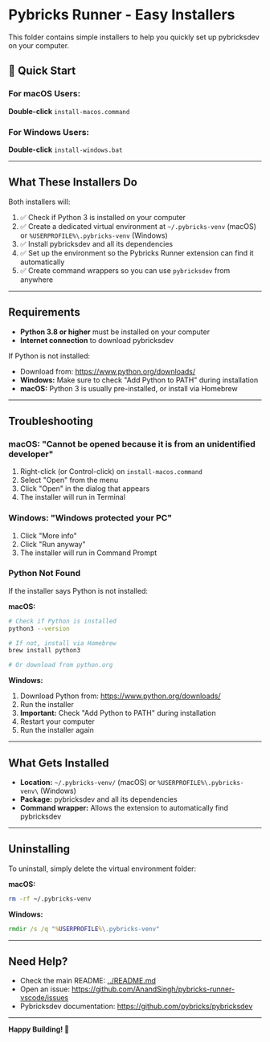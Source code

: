 # Pybricks Runner - Easy Installers

This folder contains simple installers to help you quickly set up pybricksdev on your computer.

## 🚀 Quick Start

### For macOS Users:
**Double-click** `install-macos.command`

### For Windows Users:
**Double-click** `install-windows.bat`

---

## What These Installers Do

Both installers will:

1. ✅ Check if Python 3 is installed on your computer
2. ✅ Create a dedicated virtual environment at `~/.pybricks-venv` (macOS) or `%USERPROFILE%\.pybricks-venv` (Windows)
3. ✅ Install pybricksdev and all its dependencies
4. ✅ Set up the environment so the Pybricks Runner extension can find it automatically
5. ✅ Create command wrappers so you can use `pybricksdev` from anywhere

---

## Requirements

- **Python 3.8 or higher** must be installed on your computer
- **Internet connection** to download pybricksdev

If Python is not installed:
- Download from: https://www.python.org/downloads/
- **Windows:** Make sure to check "Add Python to PATH" during installation
- **macOS:** Python 3 is usually pre-installed, or install via Homebrew

---

## Troubleshooting

### macOS: "Cannot be opened because it is from an unidentified developer"

1. Right-click (or Control-click) on `install-macos.command`
2. Select "Open" from the menu
3. Click "Open" in the dialog that appears
4. The installer will run in Terminal

### Windows: "Windows protected your PC"

1. Click "More info"
2. Click "Run anyway"
3. The installer will run in Command Prompt

### Python Not Found

If the installer says Python is not installed:

**macOS:**
```bash
# Check if Python is installed
python3 --version

# If not, install via Homebrew
brew install python3

# Or download from python.org
```

**Windows:**
1. Download Python from: https://www.python.org/downloads/
2. Run the installer
3. **Important:** Check "Add Python to PATH" during installation
4. Restart your computer
5. Run the installer again

---

## What Gets Installed

- **Location:** `~/.pybricks-venv/` (macOS) or `%USERPROFILE%\.pybricks-venv\` (Windows)
- **Package:** pybricksdev and all its dependencies
- **Command wrapper:** Allows the extension to automatically find pybricksdev

---

## Uninstalling

To uninstall, simply delete the virtual environment folder:

**macOS:**
```bash
rm -rf ~/.pybricks-venv
```

**Windows:**
```cmd
rmdir /s /q "%USERPROFILE%\.pybricks-venv"
```

---

## Need Help?

- Check the main README: [../README.md](../README.md)
- Open an issue: https://github.com/AnandSingh/pybricks-runner-vscode/issues
- Pybricksdev documentation: https://github.com/pybricks/pybricksdev

---

**Happy Building! 🤖**
